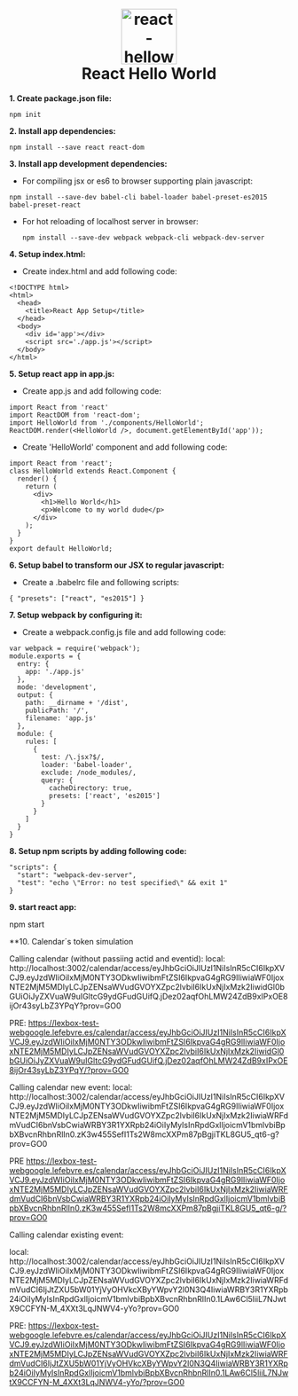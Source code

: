 <h1 align="center">
  <br>
  <a href="#"><img src="https://upload.wikimedia.org/wikipedia/commons/thumb/a/a7/React-icon.svg/2000px-React-icon.svg.png" alt="react-helloworld" width="100"></a>
  <br>
  React Hello World
  <br>
</h1>

**1. Create package.json file:**

  ```
  npm init
  ```


**2. Install app dependencies:**

  ```
  npm install --save react react-dom
  ```


**3. Install app development dependencies:**

  - For compiling jsx or es6 to browser supporting plain javascript:

   ```
   npm install --save-dev babel-cli babel-loader babel-preset-es2015 babel-preset-react
   ```

  - For hot reloading of localhost server in browser:

    ```
    npm install --save-dev webpack webpack-cli webpack-dev-server
    ```

**4. Setup index.html:**

  - Create index.html and add following code:

  ```
  <!DOCTYPE html>
  <html>
    <head>
      <title>React App Setup</title>
    </head>
    <body>
      <div id='app'></div>
      <script src='./app.js'></script>
    </body>
  </html>
  ```

**5. Setup react app in app.js:**

  - Create app.js and add following code:

  ```
  import React from 'react'
  import ReactDOM from 'react-dom';
  import HelloWorld from './components/HelloWorld';
  ReactDOM.render(<HelloWorld />, document.getElementById('app'));
  ```

  - Create 'HelloWorld' component and add following code:

  ```
  import React from 'react';
  class HelloWorld extends React.Component {
    render() {
      return (
        <div>
          <h1>Hello World</h1>
          <p>Welcome to my world dude</p>
        </div>
      );
    }
  }
  export default HelloWorld;
  ```

**6. Setup babel to transform our JSX to regular javascript:**

  - Create a .babelrc file and following scripts:

  ```
  { "presets": ["react", "es2015"] }
  ```

**7. Setup webpack by configuring it:**

  - Create a webpack.config.js file and add following code:

  ```
  var webpack = require('webpack');
  module.exports = {
    entry: {
      app: './app.js'
    },
    mode: 'development',
    output: {
      path: __dirname + '/dist',
      publicPath: '/',
      filename: 'app.js'
    },
    module: {
      rules: [
        {
          test: /\.jsx?$/,
          loader: 'babel-loader',
          exclude: /node_modules/,
          query: {
            cacheDirectory: true,
            presets: ['react', 'es2015']
          }
        }
      ]
    }
  }
  ```

**8. Setup npm scripts by adding following code:**

  ```
  "scripts": {
    "start": "webpack-dev-server",
    "test": "echo \"Error: no test specified\" && exit 1"
  }
  ```

**9. start react app:**

  npm start
  
  
**10. Calendar´s token simulation

Calling calendar (without passiing actid and eventid):
local:
http://localhost:3002/calendar/access/eyJhbGciOiJIUzI1NiIsInR5cCI6IkpXVCJ9.eyJzdWIiOiIxMjM0NTY3ODkwIiwibmFtZSI6IkpvaG4gRG9lIiwiaWF0IjoxNTE2MjM5MDIyLCJpZENsaWVudGVOYXZpc2lvbiI6IkUxNjIxMzk2IiwidGl0bGUiOiJyZXVuaW9uIGltcG9ydGFudGUifQ.jDez02aqfOhLMW24ZdB9xIPxOE8ijOr43syLbZ3YPqY?prov=GO0

PRE:
https://lexbox-test-webgoogle.lefebvre.es/calendar/access/eyJhbGciOiJIUzI1NiIsInR5cCI6IkpXVCJ9.eyJzdWIiOiIxMjM0NTY3ODkwIiwibmFtZSI6IkpvaG4gRG9lIiwiaWF0IjoxNTE2MjM5MDIyLCJpZENsaWVudGVOYXZpc2lvbiI6IkUxNjIxMzk2IiwidGl0bGUiOiJyZXVuaW9uIGltcG9ydGFudGUifQ.jDez02aqfOhLMW24ZdB9xIPxOE8ijOr43syLbZ3YPqY/?prov=GO0


Calling calendar new event:
local:
http://localhost:3002/calendar/access/eyJhbGciOiJIUzI1NiIsInR5cCI6IkpXVCJ9.eyJzdWIiOiIxMjM0NTY3ODkwIiwibmFtZSI6IkpvaG4gRG9lIiwiaWF0IjoxNTE2MjM5MDIyLCJpZENsaWVudGVOYXZpc2lvbiI6IkUxNjIxMzk2IiwiaWRFdmVudCI6bnVsbCwiaWRBY3R1YXRpb24iOiIyMyIsInRpdGxlIjoicmV1bmlvbiBpbXBvcnRhbnRlIn0.zK3w455SefI1Ts2W8mcXXPm87pBgjiTKL8GU5_qt6-g?prov=GO0

PRE
https://lexbox-test-webgoogle.lefebvre.es/calendar/access/eyJhbGciOiJIUzI1NiIsInR5cCI6IkpXVCJ9.eyJzdWIiOiIxMjM0NTY3ODkwIiwibmFtZSI6IkpvaG4gRG9lIiwiaWF0IjoxNTE2MjM5MDIyLCJpZENsaWVudGVOYXZpc2lvbiI6IkUxNjIxMzk2IiwiaWRFdmVudCI6bnVsbCwiaWRBY3R1YXRpb24iOiIyMyIsInRpdGxlIjoicmV1bmlvbiBpbXBvcnRhbnRlIn0.zK3w455SefI1Ts2W8mcXXPm87pBgjiTKL8GU5_qt6-g/?prov=GO0



Calling calendar existing event:

local:
http://localhost:3002/calendar/access/eyJhbGciOiJIUzI1NiIsInR5cCI6IkpXVCJ9.eyJzdWIiOiIxMjM0NTY3ODkwIiwibmFtZSI6IkpvaG4gRG9lIiwiaWF0IjoxNTE2MjM5MDIyLCJpZENsaWVudGVOYXZpc2lvbiI6IkUxNjIxMzk2IiwiaWRFdmVudCI6IjJtZXU5bW01YjVyOHVkcXByYWpvY2l0N3Q4IiwiaWRBY3R1YXRpb24iOiIyMyIsInRpdGxlIjoicmV1bmlvbiBpbXBvcnRhbnRlIn0.1LAw6Cl5liiL7NJwtX9CCFYN-M_4XXt3LqJNWV4-yYo?prov=GO0

PRE:
https://lexbox-test-webgoogle.lefebvre.es/calendar/access/eyJhbGciOiJIUzI1NiIsInR5cCI6IkpXVCJ9.eyJzdWIiOiIxMjM0NTY3ODkwIiwibmFtZSI6IkpvaG4gRG9lIiwiaWF0IjoxNTE2MjM5MDIyLCJpZENsaWVudGVOYXZpc2lvbiI6IkUxNjIxMzk2IiwiaWRFdmVudCI6IjJtZXU5bW01YjVyOHVkcXByYWpvY2l0N3Q4IiwiaWRBY3R1YXRpb24iOiIyMyIsInRpdGxlIjoicmV1bmlvbiBpbXBvcnRhbnRlIn0.1LAw6Cl5liiL7NJwtX9CCFYN-M_4XXt3LqJNWV4-yYo/?prov=GO0


